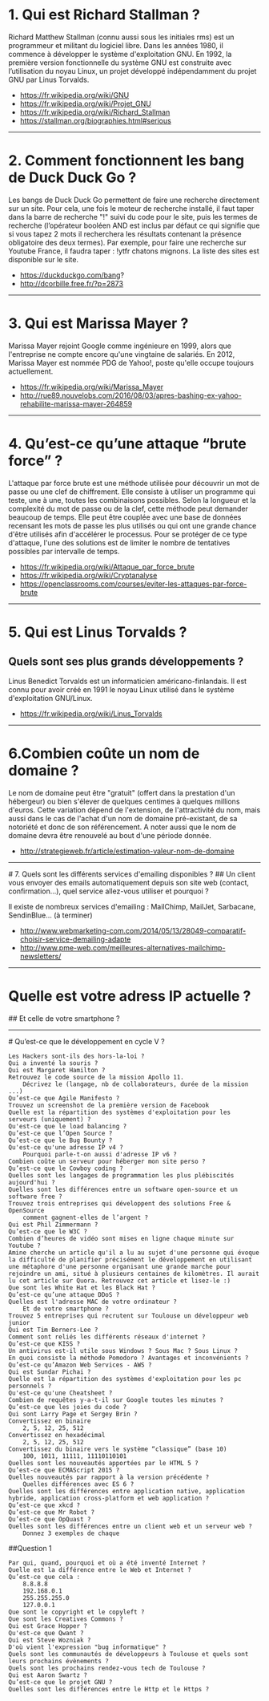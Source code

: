 
# 1. Qui est Richard Stallman ?

Richard Matthew Stallman (connu aussi sous les initiales rms) est un programmeur et militant du logiciel libre. Dans les années 1980, il commence à développer le système d'exploitation GNU. En 1992, la première version fonctionnelle du système GNU est construite avec l’utilisation du noyau Linux, un projet développé indépendamment du projet GNU par Linus Torvalds.

* https://fr.wikipedia.org/wiki/GNU
* https://fr.wikipedia.org/wiki/Projet_GNU
* https://fr.wikipedia.org/wiki/Richard_Stallman
* https://stallman.org/biographies.html#serious


***
# 2. Comment fonctionnent les bang de Duck Duck Go ?

Les bangs de Duck Duck Go permettent de faire une recherche directement sur un site. Pour cela, une fois le moteur de recherche installé, il faut taper dans la barre de recherche "!" suivi du code pour le site, puis les termes de recherche (l’opérateur booléen AND est inclus par défaut ce qui signifie que si vous tapez 2 mots il recherchera les résultats contenant la présence obligatoire des deux termes). Par exemple, pour faire une recherche sur Youtube France, il faudra taper : !ytfr chatons mignons. La liste des sites est disponible sur le site. 

* https://duckduckgo.com/bang?
* http://dcorbille.free.fr/?p=2873
    
    
***
# 3. Qui est Marissa Mayer ?

Marissa Mayer rejoint Google comme ingénieure en 1999, alors que l'entreprise ne compte encore qu'une vingtaine de salariés. En 2012, Marissa Mayer est nommée PDG de Yahoo!, poste qu'elle occupe toujours actuellement.

* https://fr.wikipedia.org/wiki/Marissa_Mayer
* http://rue89.nouvelobs.com/2016/08/03/apres-bashing-ex-yahoo-rehabilite-marissa-mayer-264859
    

***
# 4. Qu’est-ce qu’une attaque “brute force” ?

L'attaque par force brute est une méthode utilisée pour découvrir un mot de passe ou une clef de chiffrement. Elle consiste à utiliser un programme qui teste, une à une, toutes les combinaisons possibles. Selon la longueur et la complexité du mot de passe ou de la clef, cette méthode peut demander beaucoup de temps. Elle peut être couplée avec une base de données recensant les mots de passe les plus utilisés ou qui ont une grande chance d'être utilisés afin d'accélérer le processus. Pour se protéger de ce type d'attaque, l'une des solutions est de limiter le nombre de tentatives possibles par intervalle de temps. 

* https://fr.wikipedia.org/wiki/Attaque_par_force_brute
* https://fr.wikipedia.org/wiki/Cryptanalyse
* https://openclassrooms.com/courses/eviter-les-attaques-par-force-brute

***    
# 5. Qui est Linus Torvalds ?
## Quels sont ses plus grands développements ?

Linus Benedict Torvalds est un informaticien américano-finlandais. Il est connu pour avoir créé en 1991 le noyau Linux utilisé dans le système d'exploitation GNU/Linux. 

* https://fr.wikipedia.org/wiki/Linus_Torvalds

***
# 6.Combien coûte un nom de domaine ?

Le nom de domaine peut être "gratuit" (offert dans la prestation d'un hébergeur) ou bien s'élever de quelques centimes à quelques millions d'euros. Cette variation dépend de l'extension, de l'attractivité du nom, mais aussi dans le cas de l'achat d'un nom de domaine pré-existant, de sa notoriété et donc de son référencement. A noter aussi que le nom de domaine devra être renouvelé au bout d'une période donnée.

* http://strategieweb.fr/article/estimation-valeur-nom-de-domaine 

***    
# 7. Quels sont les différents services d'emailing disponibles ?
## Un client vous envoyer des emails automatiquement depuis son site web (contact, confirmation...), quel service allez-vous utiliser et pourquoi ?

Il existe de nombreux services d'emailing : MailChimp, MailJet, Sarbacane, SendinBlue... (à terminer)

* http://www.webmarketing-com.com/2014/05/13/28049-comparatif-choisir-service-demailing-adapte
* http://www.pme-web.com/meilleures-alternatives-mailchimp-newsletters/
    
***
# Quelle est votre adress IP actuelle ?
## Et celle de votre smartphone ?

***    
# Qu’est-ce que le développement en cycle V ?
    



    Les Hackers sont-ils des hors-la-loi ?
    Qui a inventé la souris ?
    Qui est Margaret Hamilton ?
    Retrouvez le code source de la mission Apollo 11.
        Décrivez le (langage, nb de collaborateurs, durée de la mission ...)
    Qu’est-ce que Agile Manifesto ?
    Trouvez un screenshot de la première version de Facebook
    Quelle est la répartition des systèmes d'exploitation pour les serveurs (uniquement) ?
    Qu'est-ce que le load balancing ?
    Qu’est-ce que l’Open Source ?
    Qu’est-ce que le Bug Bounty ?
    Qu'est-ce qu'une adresse IP v4 ?
        Pourquoi parle-t-on aussi d'adresse IP v6 ?
    Combien coûte un serveur pour héberger mon site perso ?
    Qu’est-ce que le Cowboy coding ?
    Quelles sont les langages de programmation les plus plébiscités aujourd'hui ?
    Quelles sont les différences entre un software open-source et un software free ?
    Trouvez trois entreprises qui développent des solutions Free & OpenSource
        comment gagnent-elles de l’argent ?
    Qui est Phil Zimmermann ?
    Qu’est-ce que le W3C ?
    Combien d’heures de vidéo sont mises en ligne chaque minute sur Youtube ?
    Amine cherche un article qu'il a lu au sujet d'une personne qui évoque la difficulté de planifier précisément le développement en utilisant une métaphore d'une personne organisant une grande marche pour rejoindre un ami, situé à plusieurs centaines de kilomètres. Il aurait lu cet article sur Quora. Retrouvez cet article et lisez-le :)
    Que sont les White Hat et les Black Hat ?
    Qu’est-ce qu’une attaque DDoS ?
    Quelles est l'adresse MAC de votre ordinateur ?
        Et de votre smartphone ?
    Trouvez 5 entreprises qui recrutent sur Toulouse un développeur web junior
    Qui est Tim Berners-Lee ?
    Comment sont reliés les différents réseaux d'internet ?
    Qu’est-ce que KISS ?
    Un antivirus est-il utile sous Windows ? Sous Mac ? Sous Linux ?
    En quoi consiste la méthode Pomodoro ? Avantages et inconvénients ?
    Qu’est-ce qu’Amazon Web Services - AWS ?
    Qui est Sundar Pichai ?
    Quelle est la répartition des systèmes d'exploitation pour les pc personnels ?
    Qu'est-ce qu'une Cheatsheet ?
    Combien de requêtes y-a-t-il sur Google toutes les minutes ?
    Qu’est-ce que les joies du code ?
    Qui sont Larry Page et Sergey Brin ?
    Convertissez en binaire
        2, 5, 12, 25, 512
    Convertissez en hexadécimal
        2, 5, 12, 25, 512
    Convertissez du binaire vers le système “classique” (base 10)
        100, 1011, 11111, 11110110101
    Quelles sont les nouveautés apportées par le HTML 5 ?
    Qu’est-ce que ECMAScript 2015 ?
    Quelles nouveautés par rapport à la version précédente ?
        Quelles différences avec ES 6 ?
    Quelles sont les différences entre application native, application hybride, application cross-platform et web application ?
    Qu’est-ce que xkcd ?
    Qu’est-ce que Mr Robot ?
    Qu’est-ce que OpQuast ?
    Quelles sont les différences entre un client web et un serveur web ?
        Donnez 3 exemples de chaque


##Question 1

    Par qui, quand, pourquoi et où a été inventé Internet ?
    Quelle est la différence entre le Web et Internet ?
    Qu’est-ce que cela :
        8.8.8.8
        192.168.0.1
        255.255.255.0
        127.0.0.1
    Que sont le copyright et le copyleft ?
    Que sont les Creatives Commons ?
    Qui est Grace Hopper ?
    Qu'est-ce que Qwant ?
    Qui est Steve Wozniak ?
    D'où vient l'expression "bug informatique" ?
    Quels sont les communautés de développeurs à Toulouse et quels sont leurs prochains évènements ?
    Quels sont les prochains rendez-vous tech de Toulouse ?
    Qui est Aaron Swartz ?
    Qu’est-ce que le projet GNU ?
    Quelles sont les différences entre le Http et le Https ?
